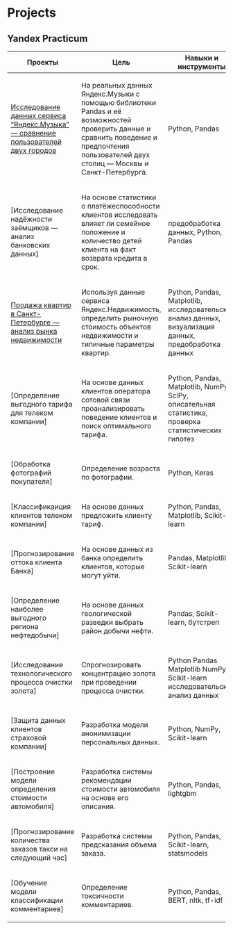 # Projects

## Yandex Practicum

<table width="100%" valign="top">
<thead>

<tr>
<th width="25%">Проекты</th>
<th>Цель</th>
<th>Навыки и инструменты</th>
</tr>

</thead>
<tbody>
<tr>
<td>

[Исследование данных сервиса “Яндекс.Музыка” — сравнение пользователей двух городов](./yandex_practicum/yandex_music/)

</td>
<td>

На реальных данных Яндекс.Музыки c помощью библиотеки Pandas и её возможностей проверить данные и сравнить поведение и предпочтения пользователей двух столиц — Москвы и Санкт-Петербурга.
  
</td>
<td>
  
Python,
Pandas

</td>
</tr>

<tr>
<td>

[Исследование надёжности заёмщиков — анализ банковских данных]

</td>
<td>

На основе статистики о платёжеспособности клиентов исследовать влияет ли семейное положение и количество детей клиента на факт возврата кредита в срок.

</td>
<td>
  
предобработка данных,
Python,
Pandas
  
</td>
</tr>

<tr>
<td>

[Продажа квартир в Санкт-Петербурге — анализ рынка недвижимости](./yandex_practicum/sale_of_apartments/)

</td>
<td>

Используя данные сервиса Яндекс.Недвижимость, определить рыночную стоимость объектов недвижимости и типичные параметры квартир.

</td>
<td>

Python,
Pandas,
Matplotlib,
исследовательский анализ данных,
визуализация данных,
предобработка данных

</td>
</tr>

<tr>
<td>

[Определение выгодного тарифа для телеком компании]

</td>
<td>

На основе данных клиентов оператора сотовой связи проанализировать поведение клиентов и поиск оптимального тарифа.

</td>
<td>

Python,
Pandas,
Matplotlib,
NumPy,
SciPy,
описательная статистика,
проверка статистических гипотез
  
</td>
</tr>

<tr>
<td>

[Обработка фотографий покупателя]

</td>
<td>

Определение возраста по фотографии.
  
</td>
<td>
  
Python,
Keras

</td>
</tr>

<tr>
<td>

[Классификаиция клиентов телеком компании]

</td>
<td>

На основе данных предложить клиенту тариф.
  
</td>
<td>
  
Python,
Pandas,
Matplotlib,
Scikit-learn

</td>
</tr>

<tr>
<td>

[Прогнозирование оттока клиента Банка]

</td>
<td>

На основе данных из банка определить клиентов, которые могут уйти.
  
</td>
<td>
  
Pandas,
Matplotlib,
Scikit-learn

</td>
</tr>

<tr>
<td>

[Определение наиболее выгодного региона нефтедобычи]

</td>
<td>

На основе данных геологической разведки выбрать район добычи нефти.
  
</td>
<td>
  
Pandas,
Scikit-learn,
бутстреп

</td>
</tr>

<tr>
<td>

[Исследование технологического процесса очистки золота]

</td>
<td>

Спрогнозировать концентрацию золота при проведении процесса очистки.
  
</td>
<td>
  
Python
Pandas
Matplotlib
NumPy
Scikit-learn
исследовательский анализ данных

</td>
</tr>

<tr>
<td>

[Защита данных клиентов страховой компании]

</td>
<td>

Разработка модели анонимизации персональных данных.
  
</td>
<td>
  
Python,
NumPy,
Scikit-learn

</td>
</tr>

<tr>
<td>

[Построение модели определения стоимости автомобиля]

</td>
<td>

Разработка системы рекомендации стоимости автомобиля на основе его описания.
  
</td>
<td>
  
Python,
Pandas,
lightgbm

</td>
</tr>

<tr>
<td>

[Прогнозирование количества заказов такси на следующий час]

</td>
<td>

Разработка системы предсказания объема заказа.
  
</td>
<td>
  
Python,
Pandas,
Scikit-learn,
statsmodels

</td>
</tr>

<tr>
<td>

[Обучение модели классификации комментариев]

</td>
<td>

Определение токсичности комментариев.

</td>
<td>
  
Python,
Pandas,
BERT,
nltk,
tf-idf
